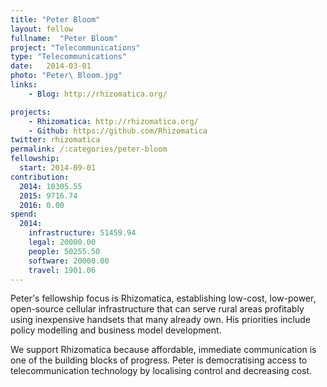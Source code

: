 ```yaml
---
title: "Peter Bloom"
layout: fellow 
fullname:  "Peter Bloom"
project: "Telecommunications"
type: "Telecommunications"
date:   2014-03-01
photo: "Peter\ Bloom.jpg"
links: 
    - Blog: http://rhizomatica.org/

projects:
    - Rhizomatica: http://rhizomatica.org/
    - Github: https://github.com/Rhizomatica
twitter: rhizomatica
permalink: /:categories/peter-bloom
fellowship:
  start: 2014-09-01
contribution:
  2014: 10305.55
  2015: 9716.74
  2016: 0.00
spend:
  2014:
    infrastructure: 51459.94
    legal: 20000.00
    people: 50255.50
    software: 20000.00
    travel: 1901.06
---
```


Peter's fellowship focus is Rhizomatica, establishing low-cost, low-power, open-source cellular infrastructure that can serve rural areas profitably using inexpensive handsets that many already own. His priorities include policy modelling and business model development.

We support Rhizomatica because affordable, immediate communication is one of the building blocks of progress. Peter is democratising access to telecommunication technology by localising control and decreasing cost.
